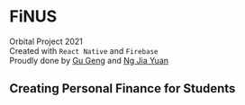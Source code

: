# FiNUS
Orbital Project 2021<br/>
Created with `React Native` and `Firebase`<br/>
Proudly done by [Gu Geng](https://www.linkedin.com/in/gugeng) and [Ng Jia Yuan](https://www.linkedin.com/in/ngjiayuan)<br/>
## Creating Personal Finance for Students